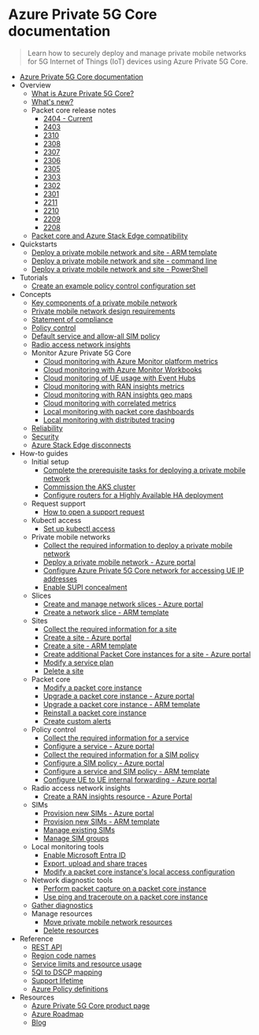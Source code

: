 # Azure Private 5G Core documentation
> Learn how to securely deploy and manage private mobile networks for 5G Internet of Things (IoT) devices using Azure Private 5G Core.
  - [Azure Private 5G Core documentation](https://learn.microsoft.com/en-us/azure/private-5g-core/)
  - Overview
    - [What is Azure Private 5G Core?](https://learn.microsoft.com/en-us/azure/private-5g-core/private-5g-core-overview)
    - [What's new?](https://learn.microsoft.com/en-us/azure/private-5g-core/whats-new)
    - Packet core release notes
      - [2404 - Current](https://learn.microsoft.com/en-us/azure/private-5g-core/azure-private-5g-core-release-notes-2404)
      - [2403](https://learn.microsoft.com/en-us/azure/private-5g-core/azure-private-5g-core-release-notes-2403)
      - [2310](https://learn.microsoft.com/en-us/azure/private-5g-core/azure-private-5g-core-release-notes-2310)
      - [2308](https://learn.microsoft.com/en-us/azure/private-5g-core/azure-private-5g-core-release-notes-2308)
      - [2307](https://learn.microsoft.com/en-us/azure/private-5g-core/azure-private-5g-core-release-notes-2307)
      - [2306](https://learn.microsoft.com/en-us/azure/private-5g-core/azure-private-5g-core-release-notes-2306)
      - [2305](https://learn.microsoft.com/en-us/azure/private-5g-core/azure-private-5g-core-release-notes-2305)
      - [2303](https://learn.microsoft.com/en-us/azure/private-5g-core/azure-private-5g-core-release-notes-2303)
      - [2302](https://learn.microsoft.com/en-us/azure/private-5g-core/azure-private-5g-core-release-notes-2302)
      - [2301](https://learn.microsoft.com/en-us/azure/private-5g-core/azure-private-5g-core-release-notes-2301)
      - [2211](https://learn.microsoft.com/en-us/azure/private-5g-core/azure-private-5g-core-release-notes-2211)
      - [2210](https://learn.microsoft.com/en-us/azure/private-5g-core/azure-private-5g-core-release-notes-2210)
      - [2209](https://learn.microsoft.com/en-us/azure/private-5g-core/azure-private-5g-core-release-notes-2209)
      - [2208](https://learn.microsoft.com/en-us/azure/private-5g-core/azure-private-5g-core-release-notes-2208)
    - [Packet core and Azure Stack Edge compatibility](https://learn.microsoft.com/en-us/azure/private-5g-core/azure-stack-edge-packet-core-compatibility)
  - Quickstarts
    - [Deploy a private mobile network and site - ARM template](https://learn.microsoft.com/en-us/azure/private-5g-core/deploy-private-mobile-network-with-site-arm-template)
    - [Deploy a private mobile network and site - command line](https://learn.microsoft.com/en-us/azure/private-5g-core/deploy-private-mobile-network-with-site-command-line)
    - [Deploy a private mobile network and site - PowerShell](https://learn.microsoft.com/en-us/azure/private-5g-core/deploy-private-mobile-network-with-site-powershell)
  - Tutorials
    - [Create an example policy control configuration set](https://learn.microsoft.com/en-us/azure/private-5g-core/tutorial-create-example-set-of-policy-control-configuration)
  - Concepts
    - [Key components of a private mobile network](https://learn.microsoft.com/en-us/azure/private-5g-core/key-components-of-a-private-mobile-network)
    - [Private mobile network design requirements](https://learn.microsoft.com/en-us/azure/private-5g-core/private-mobile-network-design-requirements)
    - [Statement of compliance](https://learn.microsoft.com/en-us/azure/private-5g-core/statement-of-compliance)
    - [Policy control](https://learn.microsoft.com/en-us/azure/private-5g-core/policy-control)
    - [Default service and allow-all SIM policy](https://learn.microsoft.com/en-us/azure/private-5g-core/default-service-sim-policy)
    - [Radio access network insights](https://learn.microsoft.com/en-us/azure/private-5g-core/ran-insights-concepts)
    - Monitor Azure Private 5G Core
      - [Cloud monitoring with Azure Monitor platform metrics](https://learn.microsoft.com/en-us/azure/private-5g-core/monitor-private-5g-core-with-platform-metrics)
      - [Cloud monitoring with Azure Monitor Workbooks](https://learn.microsoft.com/en-us/azure/private-5g-core/monitor-private-5g-core-workbooks)
      - [Cloud monitoring of UE usage with Event Hubs](https://learn.microsoft.com/en-us/azure/private-5g-core/ue-usage-event-hub)
      - [Cloud monitoring with RAN insights metrics](https://learn.microsoft.com/en-us/azure/private-5g-core/ran-insights-monitor-with-ran-metrics-concepts)
      - [Cloud monitoring with RAN insights geo maps](https://learn.microsoft.com/en-us/azure/private-5g-core/ran-insights-monitor-with-geo-maps-concepts)
      - [Cloud monitoring with correlated metrics](https://learn.microsoft.com/en-us/azure/private-5g-core/ran-insights-monitor-with-correlated-metrics-concepts)
      - [Local monitoring with packet core dashboards](https://learn.microsoft.com/en-us/azure/private-5g-core/packet-core-dashboards)
      - [Local monitoring with distributed tracing](https://learn.microsoft.com/en-us/azure/private-5g-core/distributed-tracing)
    - [Reliability](https://learn.microsoft.com/en-us/azure/private-5g-core/reliability-private-5g-core)
    - [Security](https://learn.microsoft.com/en-us/azure/private-5g-core/security)
    - [Azure Stack Edge disconnects](https://learn.microsoft.com/en-us/azure/private-5g-core/azure-stack-edge-disconnects)
  - How-to guides
    - Initial setup
      - [Complete the prerequisite tasks for deploying a private mobile network](https://learn.microsoft.com/en-us/azure/private-5g-core/complete-private-mobile-network-prerequisites)
      - [Commission the AKS cluster](https://learn.microsoft.com/en-us/azure/private-5g-core/commission-cluster)
      - [Configure routers for a Highly Available HA deployment](https://learn.microsoft.com/en-us/azure/private-5g-core/configure-routers-high-availability)
    - Request support
      - [How to open a support request](https://learn.microsoft.com/en-us/azure/private-5g-core/open-support-request)
    - Kubectl access
      - [Set up kubectl access](https://learn.microsoft.com/en-us/azure/private-5g-core/set-up-kubectl-access)
    - Private mobile networks
      - [Collect the required information to deploy a private mobile network](https://learn.microsoft.com/en-us/azure/private-5g-core/collect-required-information-for-private-mobile-network)
      - [Deploy a private mobile network - Azure portal](https://learn.microsoft.com/en-us/azure/private-5g-core/how-to-guide-deploy-a-private-mobile-network-azure-portal)
      - [Configure Azure Private 5G Core network for accessing UE IP addresses](https://learn.microsoft.com/en-us/azure/private-5g-core/configure-access-for-user-equipment-ip-addresses)
      - [Enable SUPI concealment](https://learn.microsoft.com/en-us/azure/private-5g-core/supi-concealment)
    - Slices
      - [Create and manage network slices - Azure portal](https://learn.microsoft.com/en-us/azure/private-5g-core/create-manage-network-slices)
      - [Create a network slice - ARM template](https://learn.microsoft.com/en-us/azure/private-5g-core/create-slice-arm-template)
    - Sites
      - [Collect the required information for a site](https://learn.microsoft.com/en-us/azure/private-5g-core/collect-required-information-for-a-site)
      - [Create a site - Azure portal](https://learn.microsoft.com/en-us/azure/private-5g-core/create-a-site)
      - [Create a site - ARM template](https://learn.microsoft.com/en-us/azure/private-5g-core/create-site-arm-template)
      - [Create additional Packet Core instances for a site - Azure portal](https://learn.microsoft.com/en-us/azure/private-5g-core/create-additional-packet-core)
      - [Modify a service plan](https://learn.microsoft.com/en-us/azure/private-5g-core/modify-service-plan)
      - [Delete a site](https://learn.microsoft.com/en-us/azure/private-5g-core/delete-a-site)
    - Packet core
      - [Modify a packet core instance](https://learn.microsoft.com/en-us/azure/private-5g-core/modify-packet-core)
      - [Upgrade a packet core instance - Azure portal](https://learn.microsoft.com/en-us/azure/private-5g-core/upgrade-packet-core-azure-portal)
      - [Upgrade a packet core instance - ARM template](https://learn.microsoft.com/en-us/azure/private-5g-core/upgrade-packet-core-arm-template)
      - [Reinstall a packet core instance](https://learn.microsoft.com/en-us/azure/private-5g-core/reinstall-packet-core)
      - [Create custom alerts](https://learn.microsoft.com/en-us/azure/private-5g-core/monitor-private-5g-core-alerts)
    - Policy control
      - [Collect the required information for a service](https://learn.microsoft.com/en-us/azure/private-5g-core/collect-required-information-for-service)
      - [Configure a service - Azure portal](https://learn.microsoft.com/en-us/azure/private-5g-core/configure-service-azure-portal)
      - [Collect the required information for a SIM policy](https://learn.microsoft.com/en-us/azure/private-5g-core/collect-required-information-for-sim-policy)
      - [Configure a SIM policy - Azure portal](https://learn.microsoft.com/en-us/azure/private-5g-core/configure-sim-policy-azure-portal)
      - [Configure a service and SIM policy - ARM template](https://learn.microsoft.com/en-us/azure/private-5g-core/configure-service-sim-policy-arm-template)
      - [Configure UE to UE internal forwarding - Azure portal](https://learn.microsoft.com/en-us/azure/private-5g-core/configure-internal-forwarding)
    - Radio access network insights
      - [Create a RAN insights resource - Azure Portal](https://learn.microsoft.com/en-us/azure/private-5g-core/ran-insights-create-resource)
    - SIMs
      - [Provision new SIMs - Azure portal](https://learn.microsoft.com/en-us/azure/private-5g-core/provision-sims-azure-portal)
      - [Provision new SIMs - ARM template](https://learn.microsoft.com/en-us/azure/private-5g-core/provision-sims-arm-template)
      - [Manage existing SIMs](https://learn.microsoft.com/en-us/azure/private-5g-core/manage-existing-sims)
      - [Manage SIM groups](https://learn.microsoft.com/en-us/azure/private-5g-core/manage-sim-groups)
    - Local monitoring tools
      - [Enable Microsoft Entra ID](https://learn.microsoft.com/en-us/azure/private-5g-core/enable-azure-active-directory)
      - [Export, upload and share traces](https://learn.microsoft.com/en-us/azure/private-5g-core/distributed-tracing-share-traces)
      - [Modify a packet core instance's local access configuration](https://learn.microsoft.com/en-us/azure/private-5g-core/modify-local-access-configuration)
    - Network diagnostic tools
      - [Perform packet capture on a packet core instance](https://learn.microsoft.com/en-us/azure/private-5g-core/data-plane-packet-capture)
      - [Use ping and traceroute on a packet core instance](https://learn.microsoft.com/en-us/azure/private-5g-core/ping-traceroute)
    - [Gather diagnostics](https://learn.microsoft.com/en-us/azure/private-5g-core/gather-diagnostics)
    - Manage resources
      - [Move private mobile network resources](https://learn.microsoft.com/en-us/azure/private-5g-core/region-move-private-mobile-network-resources)
      - [Delete resources](https://learn.microsoft.com/en-us/azure/private-5g-core/delete-resources)
  - Reference
    - [REST API](https://learn.microsoft.com/rest/api/mobilenetwork)
    - [Region code names](https://learn.microsoft.com/en-us/azure/private-5g-core/region-code-names)
    - [Service limits and resource usage](https://learn.microsoft.com/en-us/azure/private-5g-core/azure-stack-edge-virtual-machine-sizing)
    - [5QI to DSCP mapping](https://learn.microsoft.com/en-us/azure/private-5g-core/differentiated-services-codepoint-5qi-mapping)
    - [Support lifetime](https://learn.microsoft.com/en-us/azure/private-5g-core/support-lifetime)
    - [Azure Policy definitions](https://learn.microsoft.com/en-us/azure/private-5g-core/azure-policy-reference)
  - Resources
    - [Azure Private 5G Core product page](https://azure.microsoft.com/services/private-5g-core/)
    - [Azure Roadmap](https://azure.microsoft.com/updates?filters=%5B"Azure+Stack+Edge"%5D)
    - [Blog](https://azure.microsoft.com/blog/topics/networking)
